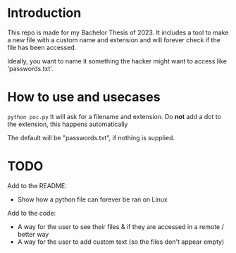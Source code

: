 # Introduction
This repo is made for my Bachelor Thesis of 2023.
It includes a tool to make a new file with a custom name and extension and will forever check if the file has been accessed.

Ideally, you want to name it something the hacker might want to access like 'passwords.txt'.

# How to use and usecases

`python poc.py`
It will ask for a filename and extension.
Do **not** add a dot to the extension, this happens automatically

The default will be "passwords.txt", if nothing is supplied.

# TODO
Add to the README:
- Show how a python file can forever be ran on Linux

Add to the code:
- A way for the user to see their files & if they are accessed in a remote / better way
- A way for the user to add custom text (so the files don't appear empty)